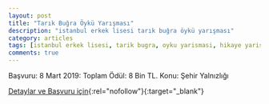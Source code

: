 ```yaml
---
layout: post
title: "Tarık Buğra Öykü Yarışması"
description: "istanbul erkek lisesi tarık buğra öykü yarışması"
category: articles
tags: [istanbul erkek lisesi, tarik bugra, oyku yarismasi, hikaye yarismasi]
comments: true
---
```


Başvuru: 8 Mart 2019: Toplam Ödül: 8 Bin TL.
Konu: Şehir Yalnızlığı

[Detaylar ve Başvuru için](http://istanbulerkeklisesi.meb.k12.tr/icerikler/tarik-bugra-oyku-yarismasi-basvuru_6235167.html?utm_source=edebiyatyarismalari.com&utm_medium=affiliate){:rel="nofollow"}{:target="_blank"}